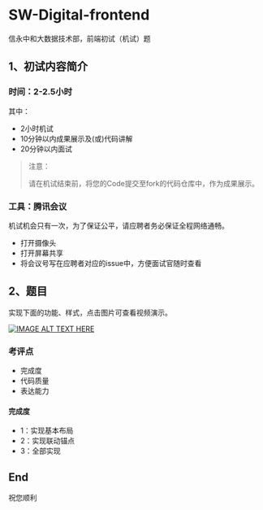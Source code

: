 # SW-Digital-frontend


信永中和大数据技术部，前端初试（机试）题

## 1、初试内容简介

### 时间：2-2.5小时

其中：

* 2小时机试
* 10分钟以内成果展示及(或)代码讲解
* 20分钟以内面试

> 注意：
> 
> 请在机试结束前，将您的Code提交至fork的代码仓库中，作为成果展示。

### 工具：腾讯会议

机试机会只有一次，为了保证公平，请应聘者务必保证全程网络通畅。

* 打开摄像头
* 打开屏幕共享
* 将会议号写在应聘者对应的issue中，方便面试官随时查看

## 2、题目

实现下面的功能、样式，点击图片可查看视频演示。

[![IMAGE ALT TEXT HERE](https://sw-interview.oss-cn-beijing.aliyuncs.com/videos/%E5%B1%8F%E5%B9%95%E5%BF%AB%E7%85%A7%202020-06-30%2011.34.50.png)](https://sw-interview.oss-cn-beijing.aliyuncs.com/videos/frontend.mp4)

### 考评点

* 完成度
* 代码质量
* 表达能力

#### 完成度

* 1：实现基本布局
* 2：实现联动锚点
* 3：全部实现

## End

祝您顺利
